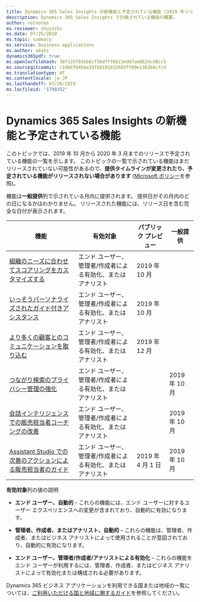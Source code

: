 ```yaml
---
title: Dynamics 365 Sales Insights の新機能と予定されている機能 (2019 年リリース ウェーブ 2)
description: Dynamics 365 Sales Insights で計画されている機能の概要。
author: relnotes
ms.reviewer: shujoshi
ms.date: 07/25/2019
ms.topic: summary
ms.service: business-applications
ms.author: akatz
dynamics365pdf: true
ms.openlocfilehash: 30f125f83ebbcf5bdfff6b23edd7ae0624cd0cc5
ms.sourcegitcommit: c1d66f6454e35fb8191632683ff09e1362b8cfcd
ms.translationtype: HT
ms.contentlocale: ja-JP
ms.lasthandoff: 07/26/2019
ms.locfileid: "1790352"
---
```

# <a name="whats-new-and-planned-for-dynamics-365-sales-insights"></a>Dynamics 365 Sales Insights の新機能と予定されている機能

このトピックでは、2019 年 10 月から 2020 年 3 月までのリリースで予定されている機能の一覧を示します。 このトピックの一覧で示されている機能はまだリリースされていない可能性があるので、**提供タイムラインが変更されたり、予定されている機能がリリースされない場合があります** ([Microsoft ポリシー](https://go.microsoft.com/fwlink/p/?linkid=2007332)を参照)。

機能は**一般提供**列で示されている月内に提供されます。 提供日がその月内のどの日になるかはわかりません。 リリースされた機能には、リリース日を含む完全な日付が表示されます。 

| 機能    | 有効対象    |  パブリック プレビュー | 一般提供 | 
| ---------- |---------------- | --------------- |-------------- |
| [組織のニーズに合わせてスコアリングをカスタマイズする](customize-scoring-adapt-organizational-needs.md) | エンド ユーザー、管理者/作成者による有効化、またはアナリスト|2019 年 10 月| |  
| [いっそうパーソナライズされたガイド付きアシスタンス](more-personalized-assistant-sellers.md) | エンド ユーザー、管理者/作成者による有効化、またはアナリスト|2019 年 10 月| |  
| [より多くの顧客とのコミュニケーションを取り込む](capture-more-customer-communications.md) | エンド ユーザー、管理者/作成者による有効化、またはアナリスト|2019 年 12 月| |  
| [つながり検索のプライバシー管理の強化](better-privacy-controls-who-knows-whom.md) | エンド ユーザー、管理者/作成者による有効化、またはアナリスト|| 2019 年 10 月|  
| [会話インテリジェンスでの販売担当者コーチングの改善](improve-seller-coaching-conversation-intelligence.md) | エンド ユーザー、管理者/作成者による有効化、またはアナリスト|| 2019 年 10 月|  
| [Assistant Studio での次善のアクションによる販売担当者のガイド](guide-sellers-next-best-actions-through-assistant-studio.md) | エンド ユーザー、管理者/作成者による有効化、またはアナリスト|2019 年 4 月 1 日| 2019 年 10 月|  

**有効対象**列の値の説明

- **エンド ユーザー、自動的** - これらの機能には、エンド ユーザーに対するユーザー エクスペリエンスへの変更が含まれており、自動的に有効になります。

- **管理者、作成者、またはアナリスト、自動的** – これらの機能は、管理者、作成者、またはビジネス アナリストによって使用されることが意図されており、自動的に有効になります。

- **エンド ユーザー、管理者/作成者/アナリストによる有効化** – これらの機能をエンド ユーザーが利用するには、管理者、作成者、またはビジネス アナリストによって有効化または構成される必要があります。


Dynamics 365 ビジネス アプリケーションを利用できる国または地域の一覧については、[ご利用いただける国と地域に関するガイド](https://aka.ms/dynamics_365_international_availability_deck)を参照してください。 
